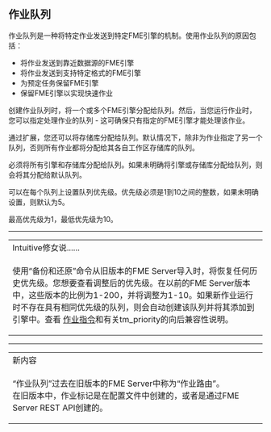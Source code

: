   <div id="readme" class="readme blob instapaper_body">
    <article class="markdown-body entry-content" itemprop="text"><h1><a id="user-content-job-queues" class="anchor" aria-hidden="true" href="https://github.com/domix2000/FMETraining-1/blob/Server-Admin-2018/ServerAdmin4Scalability/4.01.JobQueues.md#job-queues"></a><font style="vertical-align: inherit;"><font style="vertical-align: inherit;">作业队列</font></font></h1>
<p><font style="vertical-align: inherit;"><font style="vertical-align: inherit;">作业队列是一种将特定作业发送到特定FME引擎的机制。</font><font style="vertical-align: inherit;">使用作业队列的原因包括：</font></font></p>
<ul>
<li><font style="vertical-align: inherit;"><font style="vertical-align: inherit;">将作业发送到靠近数据源的FME引擎</font></font></li>
<li><font style="vertical-align: inherit;"><font style="vertical-align: inherit;">将作业发送到支持特定格式的FME引擎</font></font></li>
<li><font style="vertical-align: inherit;"><font style="vertical-align: inherit;">为预定任务保留FME引擎</font></font></li>
<li><font style="vertical-align: inherit;"><font style="vertical-align: inherit;">保留FME引擎以实现快速作业</font></font></li>
</ul>
<p><font style="vertical-align: inherit;"><font style="vertical-align: inherit;">创建作业队列时，将一个或多个FME引擎分配给队列。</font><font style="vertical-align: inherit;">然后，当您运行作业时，您可以指定处理作业的队列 - 这可确保只有指定的FME引擎才能处理该作业。</font></font></p>
<p><font style="vertical-align: inherit;"><font style="vertical-align: inherit;">通过扩展，您还可以将存储库分配给队列。</font><font style="vertical-align: inherit;">默认情况下，除非为作业指定了另一个队列，否则所有作业都将分配给其各自工作区存储库的队列。</font></font></p>
<p><font style="vertical-align: inherit;"><font style="vertical-align: inherit;">必须将所有引擎和存储库分配给队列。</font><font style="vertical-align: inherit;">如果未明确将引擎或存储库分配给队列，则会将其分配给默认队列。</font></font></p>
<p><font style="vertical-align: inherit;"><font style="vertical-align: inherit;">可以在每个队列上设置队列优先级。</font><font style="vertical-align: inherit;">优先级必须是1到10之间的整数，如果未明确设置，则默认为5。</font></font></p>
<p><font style="vertical-align: inherit;"><font style="vertical-align: inherit;">最高优先级为1，最低优先级为10。</font></font></p>
<hr>

<table>
<tbody><tr>
<td>
<i></i><font style="vertical-align: inherit;"><font style="vertical-align: inherit;">
Intuitive修女说......
</font></font></td>
</tr>
<tr>
<td><font style="vertical-align: inherit;"><font style="vertical-align: inherit;">

使用“备份和还原”命令从旧版本的FME Server导入时，将恢复任何历史优先级。</font><font style="vertical-align: inherit;">您想要查看调整后的优先级。</font><font style="vertical-align: inherit;">在以前的FME Server版本中，这些版本的比例为1-200，并将调整为1-10。</font><font style="vertical-align: inherit;">如果新作业运行时不存在具有相同优先级的队列，则会自动创建该队列并将其添加到引擎中。</font><font style="vertical-align: inherit;">查看
 </font></font><a href="http://docs.safe.com/fme/2018.0/html/FME_Server_Documentation/Content/ReferenceManual/Transformation_Manager_Directives.htm" rel="nofollow"><font style="vertical-align: inherit;"><font style="vertical-align: inherit;">作业指令</font></font></a><font style="vertical-align: inherit;"><font style="vertical-align: inherit;">和有关tm_priority的向后兼容性说明。

</font></font></td>
</tr>
</tbody></table>
<hr>

<table>
<tbody><tr>
<td>
<i></i><font style="vertical-align: inherit;"><font style="vertical-align: inherit;">
新内容
</font></font></td>
</tr>
<tr>
<td><font style="vertical-align: inherit;"><font style="vertical-align: inherit;">

“作业队列”过去在旧版本的FME Server中称为“作业路由”。</font></font><br><font style="vertical-align: inherit;"><font style="vertical-align: inherit;">
在旧版本中，作业标记是在配置文件中创建的，或者是通过FME Server REST API创建的。

</font></font></td>
</tr>
</tbody></table>
</article>
  </div>
